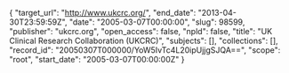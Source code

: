 {
  "target_url": "http://www.ukcrc.org/", 
  "end_date": "2013-04-30T23:59:59Z", 
  "date": "2005-03-07T00:00:00", 
  "slug": 98599, 
  "publisher": "ukcrc.org", 
  "open_access": false, 
  "npld": false, 
  "title": "UK Clinical Research Collaboration (UKCRC)", 
  "subjects": [], 
  "collections": [], 
  "record_id": "20050307T000000/YoW5IvTc4L20ipUjjgSJQA==", 
  "scope": "root", 
  "start_date": "2005-03-07T00:00:00Z"
}

